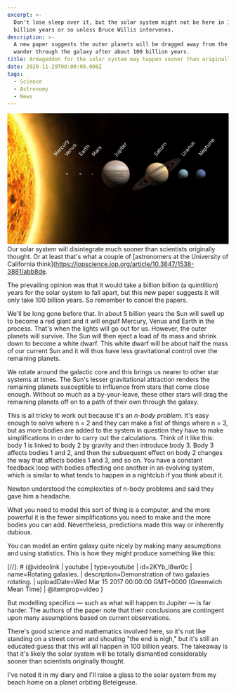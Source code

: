 ```yaml
---
excerpt: >-
  Don't lose sleep over it, but the solar system might not be here in 100
  billion years or so unless Bruce Willis intervenes.
description: >-
  A new paper suggests the outer planets will be dragged away from the Sun and
  wander through the galaxy after about 100 billion years.
title: Armageddon for the solar system may happen sooner than originally thought
date: 2020-11-29T08:00:00.000Z
tags:
  - Science
  - Astronomy
  - News
---
```

![The solar system, showing the Sun and planets.](/assets/images/posts/2020/11/2020-11-29-solar-system.jpg "class=s40 right|@itemprop=image")Our solar system will disintegrate much sooner than scientists originally thought. Or at least that's what a couple of [astronomers at the University of California think](https://iopscience.iop.org/article/10.3847/1538-3881/abb8de.

The prevailing opinion was that it would take a billion billion (a quintillion) years for the solar system to fall apart, but this new paper suggests it will only take 100 billion years. So remember to cancel the papers.

We'll be long gone before that. In about 5 billion years the Sun will swell up to become a red giant and it will engulf Mercury, Venus and Earth in the process. That's when the lights will go out for us. However, the outer planets will survive. The Sun will then eject a load of its mass and shrink down to become a white dwarf. This white dwarf will be about half the mass of our current Sun and it will thus have less gravitational control over the remaining planets.

We rotate around the galactic core and this brings us nearer to other star systems at times. The Sun's lesser gravitational attraction renders the remaining planets susceptible to influence from stars that come close enough. Without so much as a by-your-leave, these other stars will drag the remaining planets off on to a path of their own through the galaxy.

This is all tricky to work out because it's an *n-body problem*. It's easy enough to solve where n = 2 and they can make a fist of things where n = 3, but as more bodies are added to the system in question they have to make simplifications in order to carry out the calculations. Think of it like this: body 1 is linked to body 2 by gravity and then introduce body 3. Body 3 affects bodies 1 and 2, and then the subsequent effect on body 2 changes the way that affects bodies 1 and 3, and so on. You have a constant feedback loop with bodies affecting one another in an evolving system, which is similar to what tends to happen in a nightclub if you think about it. 

Newton understood the complexities of n-body problems and said they gave him a headache.

What you need to model this sort of thing is a computer, and the more powerful it is the fewer simplifications you need to make and the more bodies you can add. Nevertheless, predictions made this way or inherently dubious. 

You can model an entire galaxy quite nicely by making many assumptions and using statistics. This is how they might produce something like this:

[//]: # (@videolink | youtube | type=youtube | id=2KYb_l8wr0c | name=Rotating galaxies. | description=Demonstration of two galaxies rotating. | uploadDate=Wed Mar 15 2017 00:00:00 GMT+0000 (Greenwich Mean Time) | @itemprop=video )

But modelling specifics — such as what will happen to Jupiter — is far harder. The authors of the paper note that their conclusions are contingent upon many assumptions based on current observations.

There's good science and mathematics involved here, so it's not like standing on a street corner and shouting "the end is nigh," but it's still an educated guess that this will all happen in 100 billion years. The takeaway is that it's likely the solar system will be totally dismantled considerably sooner than scientists originally thought.

I've noted it in my diary and I'll raise a glass to the solar system from my beach home on a planet orbiting Betelgeuse.

